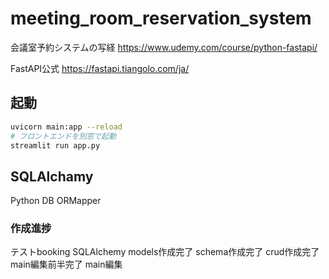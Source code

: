 # meeting_room_reservation_system
会議室予約システムの写経
https://www.udemy.com/course/python-fastapi/


FastAPI公式
https://fastapi.tiangolo.com/ja/

## 起動

```bash
uvicorn main:app --reload
# フロントエンドを別窓で起動
streamlit run app.py
```

## SQLAlchamy
Python DB ORMapper

### 作成進捗
テストbooking
SQLAlchemy
models作成完了
schema作成完了
crud作成完了
main編集前半完了
main編集
